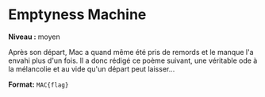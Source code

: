# Emptyness Machine

**Niveau :** moyen

Après son départ, Mac a quand même été pris de remords et le manque l'a envahi plus d'un fois. Il a donc rédigé ce poème suivant, une véritable ode à la mélancolie et au vide qu'un départ peut laisser...

**Format:** `MAC{flag}`
